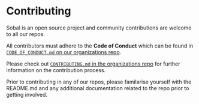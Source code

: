 # Contributing

Sobal is an open source project and community contributions are welcome to all our repos.

All contributors must adhere to the **Code of Conduct** which can be found in [`CODE_OF_CONDUCT.md` on our organizations repo](https://github.com/Sobal/.github/blob/main/profile/CODE\_OF\_CONDUCT.md).

Please check out [`CONTRIBUTING.md` in the organizations repo](https://github.com/Sobal/.github/blob/main/profile/CONTRIBUTE.md) for further information on the contribution process.

Prior to contributing in any of our repos, please familarise yourself with the README.md and any additional documentation related to the repo prior to getting involved.
